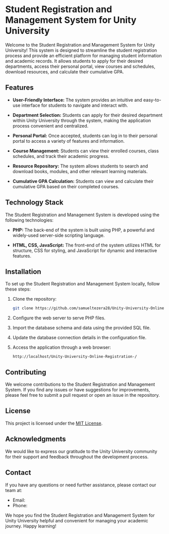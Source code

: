 # Student Registration and Management System for Unity University

Welcome to the Student Registration and Management System for Unity University! This system is designed to streamline the student registration process and provide an efficient platform for managing student information and academic records. It allows students to apply for their desired departments, access their personal portal, view courses and schedules, download resources, and calculate their cumulative GPA.

## Features

- **User-Friendly Interface:** The system provides an intuitive and easy-to-use interface for students to navigate and interact with.

- **Department Selection:** Students can apply for their desired department within Unity University through the system, making the application process convenient and centralized.

- **Personal Portal:** Once accepted, students can log in to their personal portal to access a variety of features and information.

- **Course Management:** Students can view their enrolled courses, class schedules, and track their academic progress.

- **Resource Repository:** The system allows students to search and download books, modules, and other relevant learning materials.

- **Cumulative GPA Calculation:** Students can view and calculate their cumulative GPA based on their completed courses.

## Technology Stack

The Student Registration and Management System is developed using the following technologies:

- **PHP:** The back-end of the system is built using PHP, a powerful and widely-used server-side scripting language.

- **HTML, CSS, JavaScript:** The front-end of the system utilizes HTML for structure, CSS for styling, and JavaScript for dynamic and interactive features.

## Installation

To set up the Student Registration and Management System locally, follow these steps:

1. Clone the repository:

   ```bash
   git clone https://github.com/samueltezera28/Unity-University-Online-Registration-.git
   ```

2. Configure the web server to serve PHP files.

3. Import the database schema and data using the provided SQL file.

4. Update the database connection details in the configuration file.

5. Access the application through a web browser:

   ```plaintext
   http://localhost/Unity-University-Online-Registration-/
   ```

## Contributing

We welcome contributions to the Student Registration and Management System. If you find any issues or have suggestions for improvements, please feel free to submit a pull request or open an issue in the repository.

## License

This project is licensed under the [MIT License](LICENSE).

## Acknowledgments

We would like to express our gratitude to the Unity University community for their support and feedback throughout the development process.

## Contact

If you have any questions or need further assistance, please contact our team at:

- Email:
- Phone: 

We hope you find the Student Registration and Management System for Unity University helpful and convenient for managing your academic journey. Happy learning!